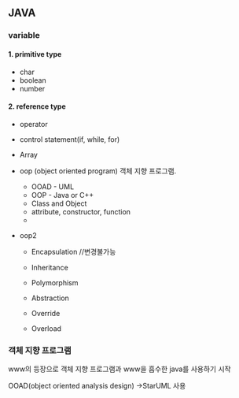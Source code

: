## JAVA

### variable

#### 1. primitive type

- char
- boolean
- number

#### 2. reference type

- operator

- control statement(if, while, for)

- Array

- oop (object oriented program) 객체 지향 프로그램.

  - OOAD - UML
  - OOP - Java or C++
  - Class and Object
  - attribute, constructor, function
  - 

- oop2

  - Encapsulation //변경불가능

  - Inheritance

  - Polymorphism 

    

  - Abstraction

  - Override

  - Overload

  

### 객체 지향 프로그램

www의 등장으로 객체 지향 프로그램과 www을 흡수한 java를 사용하기 시작

OOAD(object oriented analysis design) ->StarUML 사용